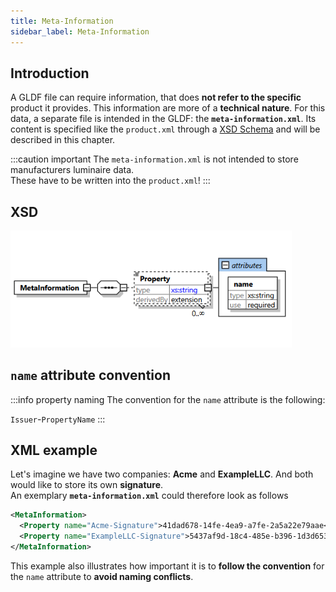 ```yaml
---
title: Meta-Information
sidebar_label: Meta-Information
---
```


## Introduction

A GLDF file can require information, that does **not refer to the specific** product it provides. This information are more of a **technical nature**. For this data, a separate file is intended in the GLDF: the **`meta-information.xml`**. Its content is specified like the `product.xml` through a [XSD Schema](/download) and will be described in this chapter.

:::caution important
The `meta-information.xml` is not intended to store manufacturers luminaire data.  
These have to be written into the `product.xml`!
:::

## XSD

<!-- markdownlint-disable-next-line -->
<img src="/img/docs/container/meta-info-xsd.webp" alt="Meta Information XSD" width="450" />

## `name` attribute convention

:::info property naming
The convention for the `name` attribute is the following:

`Issuer`-`PropertyName`
:::

## XML example

Let's imagine we have two companies: **Acme** and **ExampleLLC**. And both would like to store its own **signature**.  
An exemplary **`meta-information.xml`** could therefore look as follows

```xml
<MetaInformation>
  <Property name="Acme-Signature">41dad678-14fe-4ea9-a7fe-2a5a22e79aae</Property>
  <Property name="ExampleLLC-Signature">5437af9d-18c4-485e-b396-1d3d6531fb29</Property>
</MetaInformation>
```

This example also illustrates how important it is to **follow the convention** for the `name` attribute to **avoid naming conflicts**.
